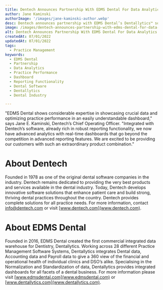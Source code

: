 ```yaml
---
title: Dentech Announces Partnership With EDMS Dental For Data Analytics Solutions
author: Jane Kaminski
authorImage: '/images/jane-kaminski-author.webp'
desc: Dentech announces partnership with EDMS Dental’s Dentallytics™ software to provide customers with quality operational reporting. The analytics platform provides consistently accurate reports when integrated with Dentech’s solutions and is sure to be an asset when paired with Dentech’s brand new Practice Management Software.
image: /images/dentech-announces-partnership-with-edms-dental-for-data-analytics-solutions.webp
alt: Dentech Announces Partnership With EDMS Dental For Data Analytics Solutions
createdAt: 07/01/2022
updatedAt: 07/01/2022
tags:
  - Practice Management
keywords:
  - EDMS Dental
  - Partnership
  - Data Analytics
  - Practice Performance
  - Dashboard
  - Reporting Functionality
  - Dental Software
  - Dentallytics
  - Dental Industry

---
```


"EDMS Dental shows considerable expertise in showcasing crucial data and optimizing practice performance in an easily understandable dashboard," says Jane E. Kaminski, Dentech’s Chief Operating Officer. "Integrated with Dentech’s software, already rich in robust reporting functionality, we now have advanced analytics with real-time dashboards that go beyond the competition in advanced reporting features. We are excited to be providing our customers with such an extraordinary product combination."

# About Dentech

Founded in 1978 as one of the original dental software companies in the industry. Dentech remains dedicated to providing the very best products and services available in the dental industry. Today, Dentech develops innovative software solutions that enhance patient care and build strong, thriving dental practices throughout the country. Dentech provides complete solutions for all practice needs. For more information, contact info@dentech.com or visit [www.dentech.com](www.dentech.com).

# About EDMS Dental

Founded in 2016, EDMS Dental created the first commercial integrated data warehouse for Dentistry, Dentallytics. Working across 28 different Practice Management Software Systems, Dentallytics integrates Dental data, Accounting data and Payroll data to give a 360 view of the financial and operational health of individual clinics and DSO’s alike. Specialising in the Normalization and Standardization of data, Dentallytics provides integrated dashboards for all facets of a dental business. For more information please visit [www.edmsdental.com](www.edmsdental.com) or [www.dentallytics.com](www.dentallytics.com).